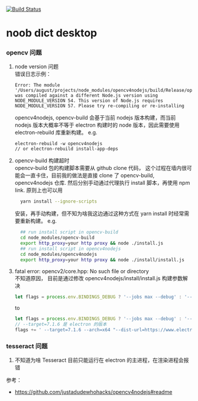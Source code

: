 [![Build Status](https://travis-ci.org/noob9527/noob-dict-desktop.svg?branch=master)](https://travis-ci.org/noob9527/noob-dict-desktop)
# noob dict desktop

### opencv 问题
1. node version 问题  
    错误日志示例：
    ```
    Error: The module '/Users/august/projects/node_modules/opencv4nodejs/build/Release/opencv4nodejs.node'
    was compiled against a different Node.js version using
    NODE_MODULE_VERSION 54. This version of Node.js requires
    NODE_MODULE_VERSION 57. Please try re-compiling or re-installing
    ```
    opencv4nodejs, opencv-build 会基于当前 nodejs 版本构建，而当前 nodejs 版本大概率不等于 electron 构建时的 node 版本，因此需要使用 electron-rebuild 库重新构建。
    e.g.
    ```
    electron-rebuild -w opencv4nodejs
   // or electron-rebuild install-app-deps
    ```
2. opencv-build 构建超时  
    opencv-build 包的构建脚本需要从 github clone 代码， 这个过程在墙内很可能会一直卡住，目前我的做法是直接 clone 了 opencv-build, opencv4nodejs 仓库. 然后分别手动通过代理执行 install 脚本，再使用 npm link. 原则上也可以用
    ```bash
      yarn install --ignore-scripts
    ```
    安装，再手动构建，但不知为啥我这边通过这种方式在 yarn install 时经常需要重新构建。
    e.g.
    ```bash
      ## run install script in opencv-build
      cd node_modules/opencv-build
      export http_proxy=your http proxy && node ./install.js
      ## run install script in opencv4nodejs
      cd node_modules/opencv4nodejs
      export http_proxy=your http proxy && node ./install/install.js 
    ```

3. fatal error: opencv2/core.hpp: No such file or directory  
    不知道原因， 目前是通过修改 opencv4nodejs/install/install.js 构建参数解决
      ```javascript
      let flags = process.env.BINDINGS_DEBUG ? '--jobs max --debug' : '--jobs max'
      ```
      to
      ```javascript
      let flags = process.env.BINDINGS_DEBUG ? '--jobs max --debug' : '--jobs max'
      // --target=7.1.6 是 electron 的版本
      flags += ' --target=7.1.6 --arch=x64 "--dist-url=https://www.electronjs.org/headers" "--build-from-source"'
      ```

### tesseract 问题
1. 不知道为啥 Tesseract 目前只能运行在 electron 的主进程，在渲染进程会报错

参考：
- https://github.com/justadudewhohacks/opencv4nodejs#readme
